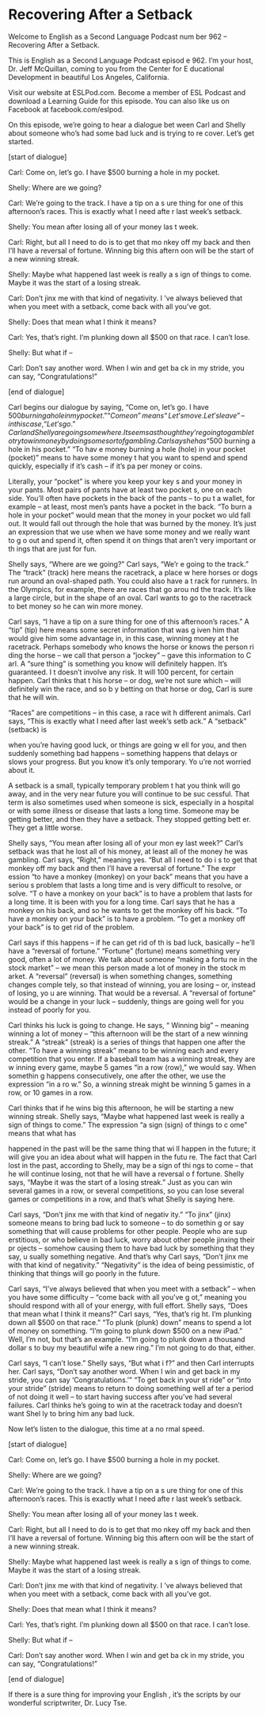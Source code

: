 # Recovering After a Setback

Welcome to English as a Second Language Podcast num ber 962 – Recovering After a Setback.

This is English as a Second Language Podcast episod e 962. I’m your host, Dr. Jeff McQuillan, coming to you from the Center for E ducational Development in beautiful Los Angeles, California.

Visit our website at ESLPod.com. Become a member of  ESL Podcast and download a Learning Guide for this episode. You can  also like us on Facebook at facebook.com/eslpod.

On this episode, we’re going to hear a dialogue bet ween Carl and Shelly about someone who’s had some bad luck and is trying to re cover. Let’s get started.

[start of dialogue]

Carl: Come on, let’s go. I have $500 burning a hole  in my pocket.

Shelly: Where are we going?

Carl: We’re going to the track. I have a tip on a s ure thing for one of this afternoon’s races. This is exactly what I need afte r last week’s setback.

Shelly: You mean after losing all of your money las t week.

Carl: Right, but all I need to do is to get that mo nkey off my back and then I’ll have a reversal of fortune. Winning big this aftern oon will be the start of a new winning streak.

Shelly: Maybe what happened last week is really a s ign of things to come. Maybe it was the start of a losing streak.

Carl: Don’t jinx me with that kind of negativity. I ’ve always believed that when you meet with a setback, come back with all you’ve got.

Shelly: Does that mean what I think it means?

Carl: Yes, that’s right. I’m plunking down all $500  on that race. I can’t lose.

Shelly: But what if –

 Carl: Don’t say another word. When I win and get ba ck in my stride, you can say, “Congratulations!”

[end of dialogue]

Carl begins our dialogue by saying, “Come on, let’s  go. I have $500 burning a hole in my pocket.” “Come on” means “Let’s move. Le t’s leave” – in this case, “Let’s go.” Carl and Shelly are going somewhere. It  seems as though they’re going to gamble to try to win money by doing some s ort of gambling. Carl says he has “$500 burning a hole in his pocket.” “To hav e money burning a hole (hole) in your pocket (pocket)” means to have some money t hat you want to spend and spend quickly, especially if it’s cash – if it’s pa per money or coins.

Literally, your “pocket” is where you keep your key s and your money in your pants. Most pairs of pants have at least two pocket s, one on each side. You’ll often have pockets in the back of the pants – to pu t a wallet, for example – at least, most men’s pants have a pocket in the back. “To burn a hole in your pocket” would mean that the money in your pocket wo uld fall out. It would fall out through the hole that was burned by the money. It’s  just an expression that we use when we have some money and we really want to g o out and spend it, often spend it on things that aren’t very important or th ings that are just for fun.

Shelly says, “Where are we going?” Carl says, “We’r e going to the track.” The “track” (track) here means the racetrack, a place w here horses or dogs run around an oval-shaped path. You could also have a t rack for runners. In the Olympics, for example, there are races that go arou nd the track. It’s like a large circle, but in the shape of an oval. Carl wants to go to the racetrack to bet money so he can win more money.

Carl says, “I have a tip on a sure thing for one of  this afternoon’s races.” A “tip” (tip) here means some secret information that was g iven him that would give him some advantage in, in this case, winning money at t he racetrack. Perhaps somebody who knows the horse or knows the person ri ding the horse – we call that person a “jockey” – gave this information to C arl. A “sure thing” is something you know will definitely happen. It’s guaranteed. I t doesn’t involve any risk. It will 100 percent, for certain happen. Carl thinks that t his horse – or dog, we’re not sure which – will definitely win the race, and so b y betting on that horse or dog, Carl is sure that he will win.

“Races” are competitions – in this case, a race wit h different animals. Carl says, “This is exactly what I need after last week’s setb ack.” A “setback” (setback) is

when you’re having good luck, or things are going w ell for you, and then suddenly something bad happens – something happens that delays or slows your progress. But you know it’s only temporary. Yo u’re not worried about it.

A setback is a small, typically temporary problem t hat you think will go away, and in the very near future you will continue to be suc cessful. That term is also sometimes used when someone is sick, especially in a hospital or with some illness or disease that lasts a long time. Someone may be getting better, and then they have a setback. They stopped getting bett er. They get a little worse.

Shelly says, “You mean after losing all of your mon ey last week?” Carl’s setback was that he lost all of his money, at least all of the money he was gambling. Carl says, “Right,” meaning yes. “But all I need to do i s to get that monkey off my back and then I’ll have a reversal of fortune.” The expr ession “to have a monkey (monkey) on your back” means that you have a seriou s problem that lasts a long time and is very difficult to resolve, or solve. “T o have a monkey on your back” is to have a problem that lasts for a long time. It is  been with you for a long time. Carl says that he has a monkey on his back, and so he wants to get the monkey off his back. “To have a monkey on your back” is to  have a problem. “To get a monkey off your back” is to get rid of the problem.

Carl says if this happens – if he can get rid of th is bad luck, basically – he’ll have a “reversal of fortune.” “Fortune” (fortune) means something very good, often a lot of money. We talk about someone “making a fortu ne in the stock market” – we mean this person made a lot of money in the stock m arket. A “reversal” (reversal) is when something changes, something changes comple tely, so that instead of winning, you are losing – or, instead of losing, yo u are winning. That would be a reversal. A “reversal of fortune” would be a change  in your luck – suddenly, things are going well for you instead of poorly for  you.

Carl thinks his luck is going to change. He says, “ Winning big” – meaning winning a lot of money – “this afternoon will be the start of a new winning streak.” A “streak” (streak) is a series of things that happen  one after the other. “To have a winning streak” means to be winning each and every competition that you enter. If a baseball team has a winning streak, they are w inning every game, maybe 5 games “in a row (row),” we would say. When somethin g happens consecutively, one after the other, we use the expression “in a ro w.” So, a winning streak might be winning 5 games in a row, or 10 games in a row.

Carl thinks that if he wins big this afternoon, he will be starting a new winning streak. Shelly says, “Maybe what happened last week  is really a sign of things to come.” The expression “a sign (sign) of things to c ome” means that what has

happened in the past will be the same thing that wi ll happen in the future; it will give you an idea about what will happen in the futu re. The fact that Carl lost in the past, according to Shelly, may be a sign of thi ngs to come – that he will continue losing, not that he will have a reversal o f fortune. Shelly says, “Maybe it was the start of a losing streak.” Just as you can win several games in a row, or several competitions, so you can lose several games  or competitions in a row, and that’s what Shelly is saying here.

Carl says, “Don’t jinx me with that kind of negativ ity.” “To jinx” (jinx) someone means to bring bad luck to someone – to do somethin g or say something that will cause problems for other people. People who are sup erstitious, or who believe in bad luck, worry about other people jinxing their pr ojects – somehow causing them to have bad luck by something that they say, u sually something negative. And that’s why Carl says, “Don’t jinx me with that kind of negativity.” “Negativity” is the idea of being pessimistic, of thinking that things will go poorly in the future.

Carl says, “I’ve always believed that when you meet  with a setback” – when you have some difficulty – “come back with all you’ve g ot,” meaning you should respond with all of your energy, with full effort. Shelly says, “Does that mean what I think it means?” Carl says, “Yes, that’s rig ht. I’m plunking down all $500 on that race.” “To plunk (plunk) down” means to spend a lot of money on something. “I’m going to plunk down $500 on a new iPad.” Well,  I’m not, but that’s an example. “I’m going to plunk down a thousand dollar s to buy my beautiful wife a new ring.” I’m not going to do that, either.

Carl says, “I can’t lose.” Shelly says, “But what i f?” and then Carl interrupts her. Carl says, “Don’t say another word. When I win and get back in my stride, you can say ‘Congratulations.’” “To get back in your st ride” or “into your stride” (stride) means to return to doing something well af ter a period of not doing it well – to start having success after you’ve had several failures. Carl thinks he’s going to win at the racetrack today and doesn’t want Shel ly to bring him any bad luck.

Now let’s listen to the dialogue, this time at a no rmal speed.

[start of dialogue]

Carl: Come on, let’s go. I have $500 burning a hole  in my pocket.

Shelly: Where are we going?

Carl: We’re going to the track. I have a tip on a s ure thing for one of this afternoon’s races. This is exactly what I need afte r last week’s setback.

 Shelly: You mean after losing all of your money las t week.

Carl: Right, but all I need to do is to get that mo nkey off my back and then I’ll have a reversal of fortune. Winning big this aftern oon will be the start of a new winning streak.

Shelly: Maybe what happened last week is really a s ign of things to come. Maybe it was the start of a losing streak.

Carl: Don’t jinx me with that kind of negativity. I ’ve always believed that when you meet with a setback, come back with all you’ve got.

Shelly: Does that mean what I think it means?

Carl: Yes, that’s right. I’m plunking down all $500  on that race. I can’t lose.

Shelly: But what if –

Carl: Don’t say another word. When I win and get ba ck in my stride, you can say, “Congratulations!”

[end of dialogue]

If there is a sure thing for improving your English , it’s the scripts by our wonderful scriptwriter, Dr. Lucy Tse.



